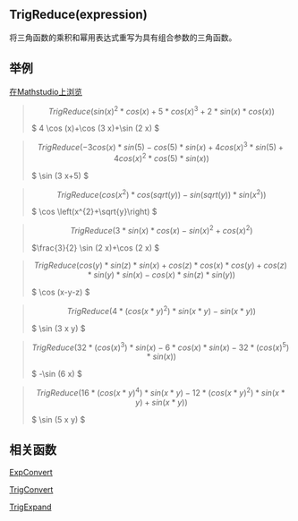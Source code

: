 ## TrigReduce(expression)


将三角函数的乘积和幂用表达式重写为具有组合参数的三角函数。


## 举例  
[在Mathstudio上浏览](http://mathstud.io/?input[0]=VHJpZ1JlZHVjZShzaW4oeCleMipjb3MoeCkgKyA1KmNvcyh4KV4zICsgMipzaW4oeCkqY29zKHgpKQ%3D%3D&input[1]=VHJpZ1JlZHVjZSgtM2Nvcyh4KSpzaW4oNSktY29zKDUpKnNpbih4KSs0Y29zKHgpXjMqc2luKDUpKzRjb3MoeCleMipjb3MoNSkqc2luKHgpKQ%3D%3D&input[2]=VHJpZ1JlZHVjZShjb3MoeF4yKSpjb3Moc3FydCh5KSktc2luKHNxcnQoeSkpKnNpbih4XjIpKQ%3D%3D&input[3]=VHJpZ1JlZHVjZSgzKnNpbih4KSpjb3MoeCktc2luKHgpXjIrY29zKHgpXjIp&input[4]=VHJpZ1JlZHVjZShjb3MoeSkqc2luKHopKnNpbih4KStjb3MoeikqY29zKHgpKmNvcyh5KStjb3Moeikqc2luKHkpKnNpbih4KS1jb3MoeCkqc2luKHopKnNpbih5KSk%3D&input[5]=VHJpZ1JlZHVjZSg0Kihjb3MoeCp5KV4yKSpzaW4oeCp5KS1zaW4oeCp5KSk%3D&input[6]=VHJpZ1JlZHVjZSgzMiooY29zKHgpXjMpKnNpbih4KS02KmNvcyh4KSpzaW4oeCktMzIqKGNvcyh4KV41KSpzaW4oeCkp&input[7]=VHJpZ1JlZHVjZSgxNiooY29zKHgqeSleNCkqc2luKHgqeSktMTIqKGNvcyh4KnkpXjIpKnNpbih4KnkpK3Npbih4KnkpKQ%3D%3D)



>   ```math
>   TrigReduce(sin(x)^2*cos(x) + 5*cos(x)^3 + 2*sin(x)*cos(x))
>   ```
>   $ 4 \cos (x)+\cos (3 x)+\sin (2 x) $

>   ```math
>   TrigReduce(-3cos(x)*sin(5)-cos(5)*sin(x)+4cos(x)^3*sin(5)+4cos(x)^2*cos(5)*sin(x))
>   ```
>   $ \sin (3 x+5) $

>   ```math
>   TrigReduce(cos(x^2)*cos(sqrt(y))-sin(sqrt(y))*sin(x^2))
>   ```
>   $ \cos \left(x^{2}+\sqrt{y}\right) $


>   ```math
>   TrigReduce(3*sin(x)*cos(x)-sin(x)^2+cos(x)^2)
>   ```
>   $\frac{3}{2} \sin (2 x)+\cos (2 x)  $

>   ```math
>   TrigReduce(cos(y)*sin(z)*sin(x)+cos(z)*cos(x)*cos(y)+cos(z)*sin(y)*sin(x)-cos(x)*sin(z)*sin(y))
>   ```
>   $ \cos (x-y-z) $

>   ```math
>   TrigReduce(4*(cos(x*y)^2)*sin(x*y)-sin(x*y))
>   ```
>   $ \sin (3 x y) $

>   ```math
>   TrigReduce(32*(cos(x)^3)*sin(x)-6*cos(x)*sin(x)-32*(cos(x)^5)*sin(x))
>   ```
>   $ -\sin (6 x) $

>   ```math
>   TrigReduce(16*(cos(x*y)^4)*sin(x*y)-12*(cos(x*y)^2)*sin(x*y)+sin(x*y))
>   ```
>   $ \sin (5 x y) $



## 相关函数

[ExpConvert](E/ExpConvert)

[TrigConvert](T/TrigConvert)

[TrigExpand](T/TrigExpand)
